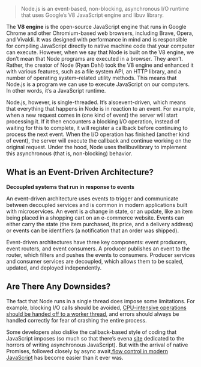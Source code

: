 
>Node.js is an event-based, non-blocking, asynchronous I/O runtime that uses Google’s V8 JavaScript engine and libuv library.

The **V8 engine** is the open-source JavaScript engine that runs in Google Chrome and other Chromium-based web browsers, including Brave, Opera, and Vivaldi. It was designed with performance in mind and is responsible for compiling JavaScript directly to native machine code that your computer can execute. However, when we say that Node is built on the V8 engine, we don’t mean that Node programs are executed in a browser. They aren’t. Rather, the creator of Node (Ryan Dahl) took the V8 engine and enhanced it with various features, such as a file system API, an HTTP library, and a number of operating system–related utility methods. This means that Node.js is a program we can use to execute JavaScript on our computers. In other words, it’s a JavaScript runtime.

Node.js, however, is single-threaded. It’s alsoevent-driven, which means that everything that happens in Node is in reaction to an event. For example, when a new request comes in (one kind of event) the server will start processing it. If it then encounters a blocking I/O operation, instead of waiting for this to complete, it will register a callback before continuing to process the next event. When the I/O operation has finished (another kind of event), the server will execute the callback and continue working on the original request. Under the hood, Node uses thelibuvlibrary to implement this asynchronous (that is, non-blocking) behavior.

##  What is an Event-Driven Architecture?
**Decoupled systems that run in response to events**

An event-driven architecture uses events to trigger and communicate between decoupled services and is common in modern applications built with microservices. An event is a change in state, or an update, like an item being placed in a shopping cart on an e-commerce website. Events can either carry the state (the item purchased, its price, and a delivery address) or events can be identifiers (a notification that an order was shipped).

Event-driven architectures have three key components: event producers, event routers, and event consumers. A producer publishes an event to the router, which filters and pushes the events to consumers. Producer services and consumer services are decoupled, which allows them to be scaled, updated, and deployed independently.

## Are There Any Downsides?

The fact that Node runs in a single thread does impose some limitations. For example, blocking I/O calls should be avoided, [CPU-intensive operations should be handed off to a worker thread](https://blog.logrocket.com/node-js-multithreading-what-are-worker-threads-and-why-do-they-matter-48ab102f8b10/), and errors should always be handled correctly for fear of crashing the entire process.

Some developers also dislike the callback-based style of coding that JavaScript imposes (so much so that there’s evena [site](http://callbackhell.com/) dedicated to the horrors of writing asynchronous JavaScript). But with the arrival of native Promises, followed closely by async await,[flow control in modern JavaScript](https://www.sitepoint.com/flow-control-callbacks-promises-async-await/) has become easier than it ever was.
